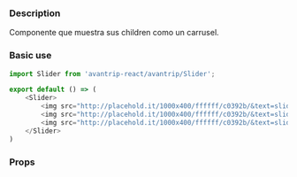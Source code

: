 ### Description
Componente que muestra sus children como un carrusel.

### Basic use

```javascript
import Slider from 'avantrip-react/avantrip/Slider';

export default () => (
    <Slider>
        <img src="http://placehold.it/1000x400/ffffff/c0392b/&text=slide1"/>
        <img src="http://placehold.it/1000x400/ffffff/c0392b/&text=slide2"/>
        <img src="http://placehold.it/1000x400/ffffff/c0392b/&text=slide3"/>
    </Slider>
)
```

### Props
